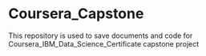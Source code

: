 # Coursera_Capstone
This repository is used to save documents and code for Coursera_IBM_Data_Science_Certificate capstone project
